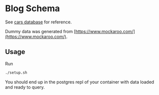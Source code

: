 # Blog Schema

See [cars database](https://github.com/code-platoon-assignments/cars_database) for reference.  

Dummy data was generated from [https://www.mockaroo.com/](https://www.mockaroo.com/).

## Usage
Run 
```bash
./setup.sh
```
You should end up in the postgres repl of your container with data loaded and ready to query.
